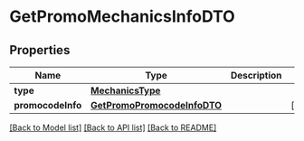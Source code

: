 # GetPromoMechanicsInfoDTO

## Properties
Name | Type | Description | Notes
------------ | ------------- | ------------- | -------------
**type** | [**MechanicsType**](MechanicsType.md) |  | 
**promocodeInfo** | [**GetPromoPromocodeInfoDTO**](GetPromoPromocodeInfoDTO.md) |  | [optional] 

[[Back to Model list]](../README.md#documentation-for-models) [[Back to API list]](../README.md#documentation-for-api-endpoints) [[Back to README]](../README.md)


